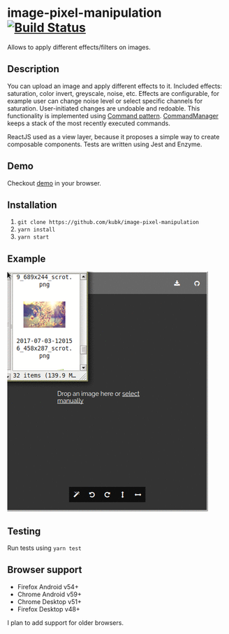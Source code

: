# image-pixel-manipulation [![Build Status](https://api.travis-ci.org/kubk/image-pixel-manipulation.svg?branch=master)](https://travis-ci.org/kubk/image-pixel-manipulation) 

Allows to apply different effects/filters on images.

## Description
You can upload an image and apply different effects to it. Included effects: saturation, color invert, greyscale, noise, etc. Effects are configurable, for example user can change noise level or select specific channels for saturation.
User-initiated changes are undoable and redoable. This functionality is implemented using [Command pattern](https://en.wikipedia.org/wiki/Command_pattern). [CommandManager](src/command/CommandManager.js) keeps a stack of the most recently executed commands.

ReactJS used as a view layer, because it proposes a simple way to create composable components. Tests are written using Jest and Enzyme.

## Demo
Checkout [demo](https://kubk.github.io/image-pixel-manipulation/build) in your browser.

## Installation
1. `git clone https://github.com/kubk/image-pixel-manipulation`
2. `yarn install`
3. `yarn start`

## Example
![example](out.gif)

## Testing
Run tests using `yarn test`

## Browser support
- Firefox Android v54+
- Chrome Android v59+
- Chrome Desktop v51+
- Firefox Desktop v48+

I plan to add support for older browsers.
